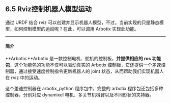 ## 6.5 Rviz控制机器人模型运动

通过 URDF 结合 rviz 可以创建并显示机器人模型，不过，当前实现的只是静态模型，如何控制模型的运动呢？在此，可以调用 Arbotix 实现此功能。

---

#### 简介

**Arbotix:**Arbotix 是一款控制电机、舵机的控制板，**并提供相应的 ros 功能包**，这个功能包的功能不仅可以驱动真实的 Arbotix 控制板，它还提供一个差速控制器，通过接受速度控制指令更新机器人的 joint 状态，从而帮助我们实现机器人在 rviz 中的运动。

这个差速控制器在 arbotix\_python 程序包中，完整的 arbotix 程序包还包括多种控制器，分别对应 dynamixel 电机、多关节机械臂以及不同形状的夹持器。

